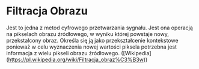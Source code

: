 # Filtracja Obrazu
Jest to jedna z metod cyfrowego przetwarzania sygnału. Jest ona operacją na pikselach obrazu źródłowego, w wyniku której powstaje nowy, przekstałcony obraz. Określa się ją jako przekształcenie kontekstowe ponieważ w celu wyznaczenia nowej wartości piksela potrzebna jest informacja z wielu pikseli obrazu źródłowego. ([Wikipedia] (https://pl.wikipedia.org/wiki/Filtracja_obraz%C3%B3w))